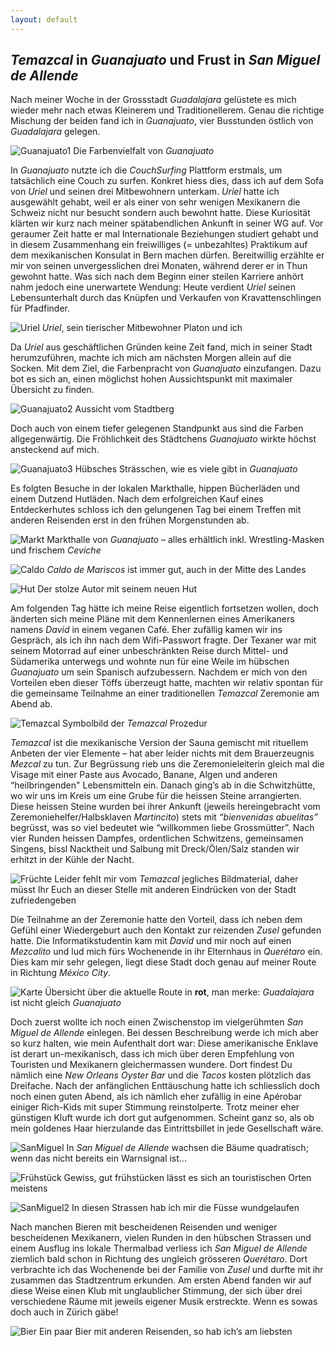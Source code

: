 ```yaml
---
layout: default
---
```

## _Temazcal_ in _Guanajuato_ und Frust in _San Miguel de Allende_

Nach meiner Woche in der Grossstadt _Guadalajara_ gelüstete es mich wieder mehr nach etwas Kleinerem und Traditionellerem. Genau die richtige Mischung der beiden fand ich in _Guanajuato_, vier Busstunden östlich von _Guadalajara_ gelegen.

![Guanajuato1](./imgs/w12/w_12_1.jpg)
Die Farbenvielfalt von _Guanajuato_

In _Guanajuato_ nutzte ich die _CouchSurfing_ Plattform erstmals, um tatsächlich eine Couch zu surfen. Konkret hiess dies, dass ich auf dem Sofa von _Uriel_ und seinen drei Mitbewohnern unterkam. _Uriel_ hatte ich ausgewählt gehabt, weil er als einer von sehr wenigen Mexikanern die Schweiz nicht nur besucht sondern auch bewohnt hatte. Diese Kuriosität klärten wir kurz nach meiner spätabendlichen Ankunft in seiner WG auf. Vor geraumer Zeit hatte er mal Internationale Beziehungen studiert gehabt und in diesem Zusammenhang ein freiwilliges (= unbezahltes) Praktikum auf dem mexikanischen Konsulat in Bern machen dürfen. Bereitwillig erzählte er mir von seinen unvergesslichen drei Monaten, während derer er in Thun gewohnt hatte. Was sich nach dem Beginn einer steilen Karriere anhört nahm jedoch eine unerwartete Wendung: Heute verdient _Uriel_ seinen Lebensunterhalt durch das Knüpfen und Verkaufen von Kravattenschlingen für Pfadfinder.

![Uriel](./imgs/w12/w_12_2.jpg)
_Uriel_, sein tierischer Mitbewohner Platon und ich

Da _Uriel_ aus geschäftlichen Gründen keine Zeit fand, mich in seiner Stadt herumzuführen, machte ich mich am nächsten Morgen allein auf die Socken. Mit dem Ziel, die Farbenpracht von _Guanajuato_ einzufangen. Dazu bot es sich an, einen möglichst hohen Aussichtspunkt mit maximaler Übersicht zu finden. 

![Guanajuato2](./imgs/w12/w_12_3.jpg)
Aussicht vom Stadtberg

Doch auch von einem tiefer gelegenen Standpunkt aus sind die Farben allgegenwärtig. Die Fröhlichkeit des Städtchens _Guanajuato_ wirkte höchst ansteckend auf mich.

![Guanajuato3](./imgs/w12/w_12_4.jpg)
Hübsches Strässchen, wie es viele gibt in _Guanajuato_

Es folgten Besuche in der lokalen Markthalle, hippen Bücherläden und einem Dutzend Hutläden. Nach dem erfolgreichen Kauf eines Entdeckerhutes schloss ich den gelungenen Tag bei einem Treffen mit anderen Reisenden erst in den frühen Morgenstunden ab.

![Markt](./imgs/w12/w_12_5.jpg)
Markthalle von _Guanajuato_ – alles erhältlich inkl. Wrestling-Masken und frischem _Ceviche_

![Caldo](./imgs/w12/w_12_6.jpg)
_Caldo de Mariscos_ ist immer gut, auch in der Mitte des Landes

![Hut](./imgs/w12/w_12_7.jpg)
Der stolze Autor mit seinem neuen Hut

Am folgenden Tag hätte ich meine Reise eigentlich fortsetzen wollen, doch änderten sich meine Pläne mit dem Kennenlernen eines Amerikaners namens _David_ in einem veganen Café. Eher zufällig kamen wir ins Gespräch, als ich ihn nach dem Wifi-Passwort fragte. Der Texaner war mit seinem Motorrad auf einer unbeschränkten Reise durch Mittel- und Südamerika unterwegs und wohnte nun für eine Weile im hübschen _Guanajuato_ um sein Spanisch aufzubessern. Nachdem er mich von den Vorteilen eben dieser Töffs überzeugt hatte, machten wir relativ spontan für die gemeinsame Teilnahme an einer traditionellen _Temazcal_ Zeremonie am Abend ab.

![Temazcal](./imgs/w12/w_12_8.png)
Symbolbild der _Temazcal_ Prozedur 

_Temazcal_ ist die mexikanische Version der Sauna gemischt mit rituellem Anbeten der vier Elemente – hat aber leider nichts mit dem Brauerzeugnis _Mezcal_ zu tun. Zur Begrüssung rieb uns die Zeremonieleiterin gleich mal die Visage mit einer Paste aus Avocado, Banane, Algen und anderen “heilbringenden" Lebensmitteln ein. Danach ging’s ab in die Schwitzhütte, wo wir uns im Kreis um eine Grube für die heissen Steine arrangierten. Diese heissen Steine wurden bei ihrer Ankunft (jeweils hereingebracht vom Zeremoniehelfer/Halbsklaven _Martincito_) stets mit _“bienvenidas abuelitas”_ begrüsst, was so viel bedeutet wie “willkommen liebe Grossmütter”. Nach vier Runden heissen Dampfes, ordentlichen Schwitzens, gemeinsamen Singens, bissl Nacktheit und Salbung mit Dreck/Ölen/Salz standen wir erhitzt in der Kühle der Nacht.

![Früchte](./imgs/w12/w_12_9.jpg)
Leider fehlt mir vom _Temazcal_ jegliches Bildmaterial, daher müsst Ihr Euch an dieser Stelle mit anderen Eindrücken von der Stadt zufriedengeben

Die Teilnahme an der Zeremonie hatte den Vorteil, dass ich neben dem Gefühl einer Wiedergeburt auch den Kontakt zur reizenden _Zusel_ gefunden hatte. Die Informatikstudentin kam mit _David_ und mir noch auf einen _Mezcalito_ und lud mich fürs Wochenende in ihr Elternhaus in _Querétaro_ ein. Dies kam mir sehr gelegen, liegt diese Stadt doch genau auf meiner Route in Richtung _México City_. 

![Karte](./imgs/w12/w_12_10.png)
Übersicht über die aktuelle Route in <b>rot</b>, man merke: _Guadalajara_ ist nicht gleich _Guanajuato_

Doch zuerst wollte ich noch einen Zwischenstop im vielgerühmten _San Miguel de Allende_ einlegen. Bei dessen Beschreibung werde ich mich aber so kurz halten, wie mein Aufenthalt dort war: Diese amerikanische Enklave ist derart un-mexikanisch, dass ich mich über deren Empfehlung von Touristen und Mexikanern gleichermassen wundere. Dort findest Du nämlich eine _New Orleans Oyster Bar_ und die _Tacos_ kosten plötzlich das Dreifache. Nach der anfänglichen Enttäuschung hatte ich schliesslich doch noch einen guten Abend, als ich nämlich eher zufällig in eine Apérobar einiger Rich-Kids mit super Stimmung reinstolperte. Trotz meiner eher günstigen Kluft wurde ich dort gut aufgenommen. Scheint ganz so, als ob mein goldenes Haar hierzulande das Eintrittsbillet in jede Gesellschaft wäre.

![SanMiguel](./imgs/w12/w_12_11.jpg)
In _San Miguel de Allende_ wachsen die Bäume quadratisch; wenn das nicht bereits ein Warnsignal ist...

![Frühstück](./imgs/w12/w_12_12.jpg)
Gewiss, gut frühstücken lässt es sich an touristischen Orten meistens

![SanMiguel2](./imgs/w12/w_12_13.jpg)
In diesen Strassen hab ich mir die Füsse wundgelaufen

Nach manchen Bieren mit bescheidenen Reisenden und weniger bescheidenen Mexikanern, vielen Runden in den hübschen Strassen und einem Ausflug ins lokale Thermalbad verliess ich _San Miguel de Allende_ ziemlich bald schon in Richtung des ungleich grösseren _Querétaro_. Dort verbrachte ich das Wochenende bei der Familie von _Zusel_ und durfte mit ihr zusammen das Stadtzentrum erkunden. Am ersten Abend fanden wir auf diese Weise einen Klub mit unglaublicher Stimmung, der sich über drei verschiedene Räume mit jeweils eigener Musik erstreckte. Wenn es sowas doch auch in Zürich gäbe!

![Bier](./imgs/w12/w_12_14.jpg)
Ein paar Bier mit anderen Reisenden, so hab ich’s am liebsten